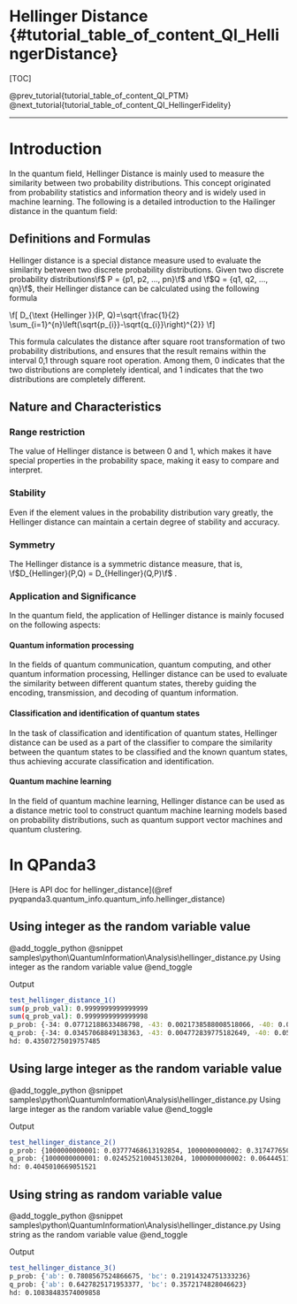 Hellinger Distance  {#tutorial_table_of_content_QI_HellingerDistance}
=============================================================================

[TOC]

@prev_tutorial{tutorial_table_of_content_QI_PTM}
@next_tutorial{tutorial_table_of_content_QI_HellingerFidelity}

-------------------------------------------------------------------------------------------------------------------------------
# Introduction

In the quantum field, Hellinger Distance is mainly used to measure the similarity between two probability distributions. This concept originated from probability statistics and information theory and is widely used in machine learning. The following is a detailed introduction to the Hailinger distance in the quantum field:

## Definitions and Formulas
Hellinger distance is a special distance measure used to evaluate the similarity between two discrete probability distributions. Given two discrete probability distributions\f$ P = {p1, p2, …, pn}\f$ and \f$Q = {q1, q2, …, qn}\f$, their Hellinger distance can be calculated using the following formula

\f[
D_{\text {Hellinger }}(P, Q)=\sqrt{\frac{1}{2} \sum_{i=1}^{n}\left(\sqrt{p_{i}}-\sqrt{q_{i}}\right)^{2}}
\f]

This formula calculates the distance after square root transformation of two probability distributions, and ensures that the result remains within the interval 0,1 through square root operation. Among them, 0 indicates that the two distributions are completely identical, and 1 indicates that the two distributions are completely different.

## Nature and Characteristics
### Range restriction
The value of Hellinger distance is between 0 and 1, which makes it have special properties in the probability space, making it easy to compare and interpret.
### Stability
Even if the element values in the probability distribution vary greatly, the Hellinger distance can maintain a certain degree of stability and accuracy.
### Symmetry
The Hellinger distance is a symmetric distance measure, that is, \f$D_{Hellinger}(P,Q) = D_{Hellinger}(Q,P)\f$ .
### Application and Significance
In the quantum field, the application of Hellinger distance is mainly focused on the following aspects:

#### Quantum information processing
In the fields of quantum communication, quantum computing, and other quantum information processing, Hellinger distance can be used to evaluate the similarity between different quantum states, thereby guiding the encoding, transmission, and decoding of quantum information.
#### Classification and identification of quantum states
In the task of classification and identification of quantum states, Hellinger distance can be used as a part of the classifier to compare the similarity between the quantum states to be classified and the known quantum states, thus achieving accurate classification and identification.
#### Quantum machine learning
In the field of quantum machine learning, Hellinger distance can be used as a distance metric tool to construct quantum machine learning models based on probability distributions, such as quantum support vector machines and quantum clustering.

# In QPanda3

[Here is API doc for hellinger_distance](@ref pyqpanda3.quantum_info.quantum_info.hellinger_distance)

## Using integer as the random variable value

@add_toggle_python
    @snippet samples\python\QuantumInformation\Analysis\hellinger_distance.py Using integer as the random variable value
@end_toggle

Output
```bash
test_hellinger_distance_1()
sum(p_prob_val): 0.9999999999999999
sum(q_prob_val): 0.9999999999999998
p_prob: {-34: 0.07712188633486798, -43: 0.0021738588008518066, -40: 0.06545344411436894, 52: 0.027455777672370986, -63: 0.017321484561736326, -18: 0.0061523729552665565, -68: 0.028955428941571864, -45: 0.005067773803139212, -53: 0.019347483061192116, -19: 0.038422474076999065, 11: 0.013807373687689771, 80: 0.012652870142195793, -38: 0.0059116186641265025, 74: 0.007793372442072249, -74: 0.00087742930744125, -23: 0.028886736653718742, 6: 0.022981557641975476, 12: 0.012157852967685802, -46: 0.050276053184079836, -70: 0.033016719337137596, -17: 0.06567815571113278, -44: 0.024115235881328936, 33: 0.00237716615149921, -10: 0.00783214565197405, 10: 0.009112240694593808, -4: 0.009145320973744145, 65: 0.03519111895150703, 64: 0.0029129102416369287, -6: 0.0022656764245848637, -80: 0.0007735326730851091, -27: 0.04077993504560989, 30: 0.050661191547952795, 31: 0.04024798452226477, 58: 0.028390297693020355, 63: 0.023446227630413336, -81: 0.012809640115083416, -76: 0.00415933935876831, -56: 0.06537671148628461, 61: 0.0029169671069667496, -54: 0.08823235220634285, 59: 0.007742281581718114}
q_prob: {-34: 0.03457068849138363, -43: 0.004772839775182649, -40: 0.05876174923023205, 52: 0.004514882467470146, -63: 0.0023376071699338892, -18: 0.031166679017488225, -68: 0.010315123790310512, -45: 0.05216095388830002, -53: 0.012815596062048464, -19: 0.019876476216471567, 11: 0.016646038345262078, 80: 0.005707215422743231, -38: 0.03447117527893066, 74: 0.037502737027731846, -74: 0.0018889327122107945, -23: 0.0009203140064451261, 6: 0.009228622921980043, 12: 0.013669293668669537, -46: 0.0017679876752143108, -70: 0.017638212047885776, -17: 0.007484458247633026, -44: 0.029601534194591692, 33: 0.024829564558624628, -10: 0.012842045650639709, 10: 0.0006956768320232853, -4: 0.007677693551464498, 65: 0.051461955064759514, 64: 0.006251227334274152, -6: 0.012987213419061098, -80: 0.05062656204554687, -27: 0.014650982148159889, 30: 0.022886363985379892, 31: 0.012025384934912836, 58: 0.026762884176056614, 63: 0.024403218630415755, -81: 0.005035368039735155, -76: 0.025210681937574014, -56: 0.0009270713478883147, 61: 0.02000229669587882, -54: 0.23884368054853133, 59: 0.034061011440954234}
hd: 0.43507275019757485
```

## Using large integer as the random variable value

@add_toggle_python
    @snippet samples\python\QuantumInformation\Analysis\hellinger_distance.py Using large integer as the random variable value
@end_toggle

Output
```bash
test_hellinger_distance_2()
p_prob: {1000000000001: 0.03777468613192854, 1000000000002: 0.31747765049945736, 1000000000003: 0.45123869480136053, 10000000000004: 0.19350896856725355}
q_prob: {1000000000001: 0.024525210045130204, 1000000000002: 0.06444511900799894, 1000000000003: 0.18338277734850766, 10000000000004: 0.7276468935983633}
hd: 0.4045010669051521
```

## Using string as random variable value

@add_toggle_python
    @snippet samples\python\QuantumInformation\Analysis\hellinger_distance.py Using string as the random variable value
@end_toggle

Output
```bash
test_hellinger_distance_3()
p_prob: {'ab': 0.7808567524866675, 'bc': 0.21914324751333236}
q_prob: {'ab': 0.6427825171953377, 'bc': 0.3572174828046623}
hd: 0.10838483574009858
```